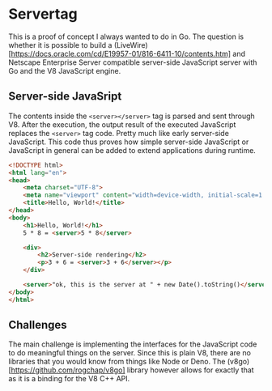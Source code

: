 # Servertag

This is a proof of concept I always wanted to do in Go. The question is whether it is possible to build a (LiveWire)[https://docs.oracle.com/cd/E19957-01/816-6411-10/contents.htm] and Netscape Enterprise Server compatible server-side JavaScript server with Go and the V8 JavaScript engine.

## Server-side JavaSript

The contents inside the `<server></server>` tag is parsed and sent through V8. After the execution, the output result of the executed JavaScript replaces the `<server>` tag code. Pretty much like early server-side JavaScript. This code thus proves how simple server-side JavaScript or JavaScript in general can be added to extend applications during runtime. 

```html
<!DOCTYPE html>
<html lang="en">
<head>
    <meta charset="UTF-8">
    <meta name="viewport" content="width=device-width, initial-scale=1.0">
    <title>Hello, World!</title>
</head>
<body>
    <h1>Hello, World!</h1>
    5 * 8 = <server>5 * 8</server>

    <div>
        <h2>Server-side rendering</h2>
        <p>3 + 6 = <server>3 + 6</server></p>
    </div>

    <server>"ok, this is the server at " + new Date().toString()</server>
</body>
</html>
```

## Challenges

The main challenge is implementing the interfaces for the JavaScript code to do meaningful things on the server. Since this is plain V8, there are no libraries that you would know from things like Node or Deno. The (v8go)[https://github.com/rogchap/v8go] library however allows for exactly that as it is a binding for the V8 C++ API.